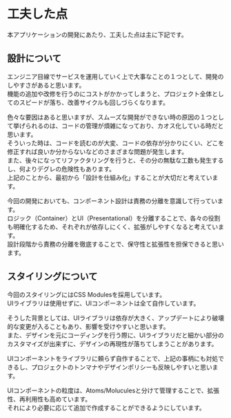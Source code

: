 # 工夫した点

本アプリケーションの開発にあたり、工夫した点は主に下記です。

## 設計について

エンジニア目線でサービスを運用していく上で大事なことの１つとして、開発のしやすさがあると思います。\
機能の追加や改修を行うのにコストがかかってしまうと、プロジェクト全体としてのスピードが落ち、改善サイクルも回しづらくなります。

色々な要因はあると思いますが、スムーズな開発ができない時の原因の１つとして挙げられるのは、コードの管理が煩雑になっており、カオス化している時だと思います。\
そういった時は、コードを読むのが大変、コードの依存が分かりにくい、どこを修正すれば良いか分からないなどのさまざまな問題が発生します。\
また、後々になってリファクタリングを行うと、その分の無駄な工数も発生するし、何よりデグレの危険性もあります。\
上記のことから、最初から「設計を仕組み化」することが大切だと考えています。

今回の開発においても、コンポーネント設計は責務の分離を意識して行っています。\
ロジック（Container）とUI（Presentational）を分離することで、各々の役割も明確化するため、それぞれが依存しにくく、拡張がしやすくなると考えています。\
設計段階から責務の分離を徹底することで、保守性と拡張性を担保できると思います。

## スタイリングについて

今回のスタイリングにはCSS Modulesを採用しています。\
UIライブラリは使用せずに、UIコンポーネントは全て自作しています。

そうした背景としては、UIライブラリは依存が大きく、アップデートにより破壊的な変更が入ることもあり、影響を受けやすいと思います。\
また、デザインを元にコーディングを行う際に、UIライブラリだと細かい部分のカスタマイズが出来ずに、デザインの再現性が落ちてしまうことがあります。

UIコンポーネントをライブラリに頼らず自作することで、上記の事柄にも対処できるし、プロジェクトのトンマナやデザインポリシーも反映しやすいと思います。

UIコンポーネントの粒度は、Atoms/Moluculesと分けて管理することで、拡張性、再利用性も高めています。\
それにより必要に応じて追加で作成することができるようにしています。
